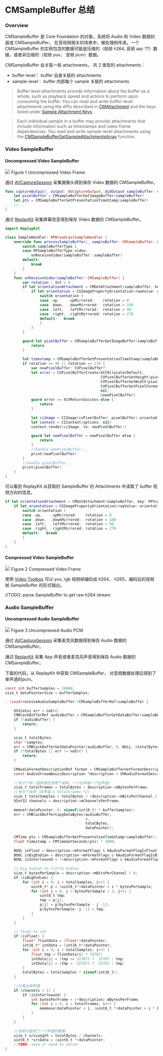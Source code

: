 # CMSampleBuffer 总结



### Overview

CMSampleBuffer 是 Core Foundation 的对象，系统将 Audio 和 Video 数据封装成 CMSampleBuffer， 在音视频相关的场景中，被处理和传递。一个 CMSampleBuffer 的实例包含的数据可能是压缩的（视频 h264, 音频 aac ??）数据，或者非压缩的（视频 yuv， 音频 pcm）数据。

CMSampleBuffer 会关联一些 attachments， 共 2 类型的 attachments：

* buffer-level： buffer 自身关联的 attachments
* sample-level： buffer 内部每个 sample 关联的 attachments

> Buffer-level attachments provide information about the buffer as a whole, such as playback speed and actions to perform upon consuming the buffer. You can read and write buffer-level attachments using the APIs described in [CMAttachment](https://developer.apple.com/documentation/coremedia/cmattachment?language=objc) and the keys listed under [Sample Attachment Keys](https://developer.apple.com/documentation/coremedia/cmsamplebuffer/sample\_attachment\_keys?language=objc).

> Each individual sample in a buffer may provide attachments that include information such as timestamps and video frame dependencies. You read and write sample-level attachments using the [CMSampleBufferGetSampleAttachmentsArray](https://developer.apple.com/documentation/coremedia/1489189-cmsamplebuffergetsampleattachmen?language=objc) function.

### Video SampleBuffer

#### Uncompressed Video SampleBuffer

![](https://fastly.jsdelivr.net/gh/yxibng/filebed@main/img/images/blog/16702512138811670251213805.png) Figure 1 Uncompressed Video Frame



通过 [AVCaptureSession](https://developer.apple.com/documentation/avfoundation/avcapturesession?language=objc) 采集摄像头得到保存 Video 数据的 CMSampleBuffer。

```swift
func captureOutput(_ output: AVCaptureOutput, didOutput sampleBuffer: CMSampleBuffer, from connection: AVCaptureConnection) {
    let pixelBuffer = CMSampleBufferGetImageBuffer(sampleBuffer)
    let pts = CMSampleBufferGetPresentationTimeStamp(sampleBuffer)
    //...
}
```

通过 [ReplayKit](https://developer.apple.com/documentation/replaykit?language=objc) 采集屏幕信息得到保存 Video 数据的 CMSampleBuffer。

```swift
import ReplayKit

class SampleHandler: RPBroadcastSampleHandler {
    override func processSampleBuffer(_ sampleBuffer: CMSampleBuffer, with sampleBufferType: RPSampleBufferType) {
        switch sampleBufferType {
        case RPSampleBufferType.video:
            onReceiveVideo(sampleBuffer: sampleBuffer)
        default:
            break
        }
    }
    func onReceiveVideo(sampleBuffer: CMSampleBuffer) {
        var rotation : Int = 0
        if let orientationAttachment = CMGetAttachment(sampleBuffer, key: RPVideoSampleOrientationKey as CFString, attachmentModeOut: nil) as? NSNumber {
            if let orientation = CGImagePropertyOrientation(rawValue: orientationAttachment.uint32Value) {
                switch orientation {
                case .up,    .upMirrored:    rotation = 0
                case .down,  .downMirrored:  rotation = 180
                case .left,  .leftMirrored:  rotation = 90
                case .right, .rightMirrored: rotation = 270
                default:   break
                }
            }
        }
        
        guard let pixelBuffer = CMSampleBufferGetImageBuffer(sampleBuffer) else {
            return
        }
        
        let timestamp = CMSampleBufferGetPresentationTimeStamp(sampleBuffer).seconds * 1000
        if rotation == 90 || rotation == 270 {
            var newPixelBuffer: CVPixelBuffer?
            let error = CVPixelBufferCreate(kCFAllocatorDefault,
                                            CVPixelBufferGetHeight(pixelBuffer),
                                            CVPixelBufferGetWidth(pixelBuffer),
                                            CVPixelBufferGetPixelFormatType(pixelBuffer),
                                            nil,
                                            &newPixelBuffer)
            guard error == kCVReturnSuccess else {
                return
            }
            
            let ciImage = CIImage(cvPixelBuffer: pixelBuffer).oriented(rotation == 270 ? .left : .right)
            let context = CIContext(options: nil)
            context.render(ciImage, to: newPixelBuffer!)
            
            guard let newPixelBuffer = newPixelBuffer else {
                return
            }
            //handle newPixelBuffer...
            print(newPixelBuffer)
        }
        //handle pixelBuffer...
        print(pixelBuffer)
    }
}

```

可以看到 ReplayKit 从获取的 SampleBuffer 的 Attachments 中读取了 buffer 视频方向的信息。

```swift
if let orientationAttachment = CMGetAttachment(sampleBuffer, key: RPVideoSampleOrientationKey as CFString, attachmentModeOut: nil) as? NSNumber {
    if let orientation = CGImagePropertyOrientation(rawValue: orientationAttachment.uint32Value) {
        switch orientation {
        case .up,    .upMirrored:    rotation = 0
        case .down,  .downMirrored:  rotation = 180
        case .left,  .leftMirrored:  rotation = 90
        case .right, .rightMirrored: rotation = 270
        default:   break
        }
    }
}
```

#### Compressed Video SampleBuffer

![](https://fastly.jsdelivr.net/gh/yxibng/filebed@main/img/images/blog/16702509408141670250940260.png) Figure 2 Compressed Video Frame



使用 [Video Toolbox](https://developer.apple.com/documentation/videotoolbox?language=objc) 可以 yuv, rgb 视频帧编码成 h264， h265，编码后的视频帧 SampleBuffer 的形式输出。

//TODO: parse SampleBuffer to get raw h264 stream

### Audio SampleBuffer

#### Uncompressed Audio SampleBuffer

![](https://fastly.jsdelivr.net/gh/yxibng/filebed@main/img/images/blog/16702512368141670251236315.png) Figure 3 Uncompressed Audio PCM



通过 [AVCaptureSession](https://developer.apple.com/documentation/avfoundation/avcapturesession?language=objc) 采集麦克风数据得到保存 Audio 数据的 CMSampleBuffer。

通过 [ReplayKit](https://developer.apple.com/documentation/replaykit?language=objc) 采集 App 声音或者麦克风声音得到保存 Audio 数据的 CMSampleBuffer。

下面的代码，从 ReplayKit 中获取 CMSampleBuffer， 对音频数据处理后得到了单声道的pcm。

```objectivec
const int bufferSamples = 16000;
size_t dataPointerSize = bufferSamples;

- (void)receiveAudioSampleBuffer:(CMSampleBufferRef)sampleBuffer {
    
    OSStatus err = noErr;
    CMBlockBufferRef audioBuffer = CMSampleBufferGetDataBuffer(sampleBuffer);
    if (!audioBuffer) {
        return;
    }
    
    size_t totalBytes;
    char *samples;
    err = CMBlockBufferGetDataPointer(audioBuffer, 0, NULL, &totalBytes, &samples);
    if (!totalBytes || err != noErr) {
        return;
    }
    
    CMAudioFormatDescriptionRef format = CMSampleBufferGetFormatDescription(sampleBuffer);
    const AudioStreamBasicDescription *description = CMAudioFormatDescriptionGetStreamBasicDescription(format);
    
    //多少个帧（双声道包含两个采样，一个左声道一个右声道）
    size_t totalFrames = totalBytes / description->mBytesPerFrame;
    //多少个采样（双声道 = totalFrames *2）
    size_t totalSamples = totalBytes / (description->mBitsPerChannel / 8);
    UInt32 channels = description->mChannelsPerFrame;
    
    memset(dataPointer, 0, sizeof(int16_t) * bufferSamples);
    err = CMBlockBufferCopyDataBytes(audioBuffer,
                                     0,
                                     totalBytes,
                                     dataPointer);
    
    CMTime pts = CMSampleBufferGetPresentationTimeStamp(sampleBuffer);
    float timestamp = CMTimeGetSeconds(pts) * 1000;
    
    BOOL isFloat = description->mFormatFlags & kAudioFormatFlagIsFloat;
    BOOL isBigEndian = description->mFormatFlags & kAudioFormatFlagIsBigEndian;
    BOOL isInterleaved = !(description->mFormatFlags & kAudioFormatFlagIsNonInterleaved);
    
    // big endian to little endian
    size_t bytesPerSample = description->mBitsPerChannel / 8;
    if (isBigEndian) {
        for (int i = 0; i < totalSamples; i++) {
            uint8_t* p = (uint8_t*)dataPointer + i * bytesPerSample;
            for (int j = 0; j < bytesPerSample / 2; j++) {
                uint8_t tmp;
                tmp = p[j];
                p[j] = p[bytesPerSample - j -1];
                p[bytesPerSample -j -1] = tmp;
            }
        }
    }
    
    // float to int
    if (isFloat) {
        float* floatData = (float*)dataPointer;
        int16_t* intData = (int16_t*)dataPointer;
        for (int i = 0; i < totalSamples; i++) {
            float tmp = floatData[i] * 32767;
            intData[i] = (tmp >= 32767) ?  32767 : tmp;
            intData[i] = (tmp < -32767) ? -32767 : tmp;
        }
        totalBytes = totalSamples * sizeof(int16_t);
    }
    
    //分离出单声道
    if (channels > 1) {
        if (isInterleaved) {
            int bytesPerFrame = (*description).mBytesPerFrame;
            for (int i = 0; i < totalFrames; i++) {
                memmove(dataPointer + i, (uint8_t *)dataPointer + i * bytesPerFrame, sizeof(int16_t));
            }
        }
    }
    
    //目前只是用了一个声道的数据
    size_t srcLength = totalBytes / channels;
    uint8_t *srcData = (uint8_t *)dataPointer;
    //TODO: save or send to server
}
```
